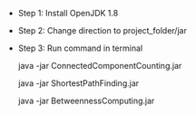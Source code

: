 + Step 1: Install OpenJDK 1.8

+ Step 2: Change direction to project_folder/jar

+ Step 3: Run command in terminal

	java -jar ConnectedComponentCounting.jar 
	
	java -jar ShortestPathFinding.jar <origin> <destination>
	
	java -jar BetweennessComputing.jar
